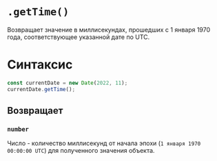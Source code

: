 # `.getTime()`

Возвращает значение в миллисекундах, прошедших с 1 января 1970 года, соответствующее указанной дате по UTC.

# Синтаксис

```js
const currentDate = new Date(2022, 11);
currentDate.getTime();
```

## Возвращает

### `number`

Число - количество миллисекунд от начала эпохи (`1 января 1970 00:00:00 UTC`) для полученного значения объекта.
